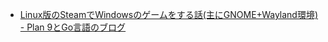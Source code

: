 - [Linux版のSteamでWindowsのゲームをする話(主にGNOME+Wayland環境) - Plan 9とGo言語のブログ](https://blog.lufia.org/entry/2022/12/07/195112)
